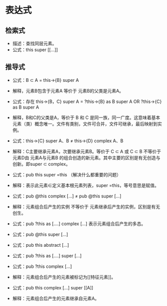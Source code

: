 # 表达式

## 检索式

- 描述：查找同层元素。
- 公式：this super [[...]]


## 推导式

- 公式：B ⊂ A = this->{B} super A
- 解释，元素B包含于元素A 等价于 元素B的父类是元素A。

- 公式：存在 this->{B，C} super A = ?this->{B} as B super A OR ?this->{C} as B super A
- 解释，B和C的父类是A，等价于 B 和 C 是同一族，同一广度。这意味着基本元素（类）概念唯一。文件有类别，文件可合并，文件可继承，最后映射到实例。

- 公式：this->{C} super A、B  ≠  this->{D} complex A、B
- 解释：C主要继承元素A，次要继承元素B。等价于 C ⊂ A 或 C ⊂ B 不等价于 元素D由 元素A与元素B 的组合创造的新元素。其中主要的区别是有无创造与创新。即super ⊂ complex。

- 公式：pub this super =this （解决什么都重要的问题）
- 解释：表示此元素∈定义基本根元素列表，super =this，等号意思是赋值。

- 公式：pub @this complex [...]  ≠ pub @this super [...]
- 解释：元素组合后产生的实例 不等价于 元素继承后产生的实例，区别是有无创生。

- 公式：pub ?this as [....] complex [...] 表示元素组合后产生的多态。

- 公式：pub @this super [...]

- 公式：pub this abstract [...]

- 公式：pub ?this as [....] super [...]


- 公式：pub ?this complex [...]
- 解释：元素组合后产生的元素被标记为[[特征元素]]。

- 公式：pub this complex [...] super [[A]]
- 解释：元素组合后产生的元素继承自元素A。
